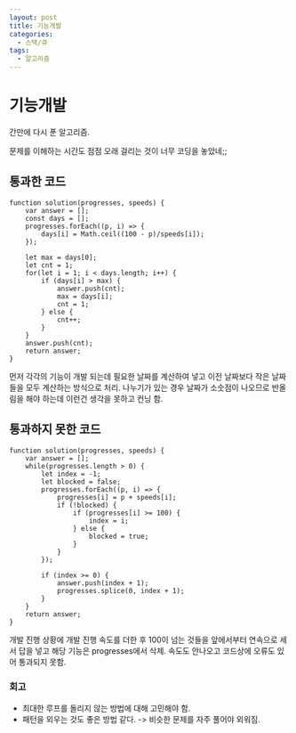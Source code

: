 ```yaml
---
layout: post
title: 기능개발
categories:
  - 스택/큐
tags: 
  - 알고리즘
---
```


# 기능개발

간만에 다시 푼 알고리즘.

문제를 이해하는 시간도 점점 오래 걸리는 것이 너무 코딩을 놓았네;;

## 통과한 코드
```
function solution(progresses, speeds) {
    var answer = [];
    const days = [];
    progresses.forEach((p, i) => {
        days[i] = Math.ceil((100 - p)/speeds[i]); 
    });
    
    let max = days[0];
    let cnt = 1;
    for(let i = 1; i < days.length; i++) {
        if (days[i] > max) {
            answer.push(cnt);
            max = days[i];
            cnt = 1;
        } else {
            cnt++;
        }
    }
    answer.push(cnt);
    return answer;
}
```
먼저 각각의 기능이 개발 되는데 필요한 날짜를 계산하여 넣고 이전 날짜보다 작은 날짜들을 모두 계산하는 방식으로 처리.
나누기가 있는 경우 날짜가 소숫점이 나오므로 반올림을 해야 하는데 이런건 생각을 못하고 컨닝 함.


## 통과하지 못한 코드
```
function solution(progresses, speeds) {
    var answer = [];
    while(progresses.length > 0) {
        let index = -1;
        let blocked = false;
        progresses.forEach((p, i) => {
            progresses[i] = p + speeds[i];
            if (!blocked) {
                if (progresses[i] >= 100) {
                    index = i;
                } else {
                    blocked = true;
                }
            }
        });

        if (index >= 0) {
            answer.push(index + 1);
            progresses.splice(0, index + 1);
        }
    }
    return answer;
}
```
개발 진행 상황에 개발 진행 속도를 더한 후 100이 넘는 것들을 앞에서부터 연속으로 세서 답을 넣고 해당 기능은 progresses에서 삭제.
속도도 안나오고 코드상에 오류도 있어 통과되지 못함.

### 회고
- 최대한 루프를 돌리지 않는 방법에 대해 고민해야 함.
- 패턴을 외우는 것도 좋은 방법 같다. -> 비슷한 문제를 자주 풀어야 외워짐.
